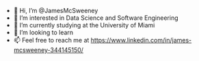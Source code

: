 - 👋 Hi, I’m @JamesMcSweeney
- 👀 I’m interested in Data Science and Software Engineering 
- 🌱 I’m currently studying at the University of Miami
- 💞️ I’m looking to learn
- 📫 Feel free to reach me at https://www.linkedin.com/in/james-mcsweeney-344145150/


<!---
lordoftime39/lordoftime39 is a ✨ special ✨ repository because its `README.md` (this file) appears on your GitHub profile.
You can click the Preview link to take a look at your changes.
--->
